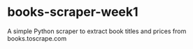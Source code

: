 # books-scraper-week1
 A simple Python scraper to extract book titles and prices from books.toscrape.com
